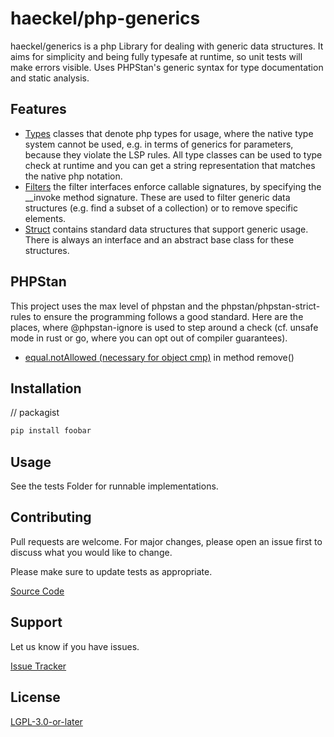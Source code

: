 # haeckel/php-generics

haeckel/generics is a php Library for dealing with generic data structures.
It aims for simplicity and being fully typesafe at runtime, so unit tests will make errors visible.
Uses PHPStan's generic syntax for type documentation and static analysis.

## Features
- [Types](src/Type) classes that denote php types for usage, where the native type system
    cannot be used, e.g. in terms of generics for parameters, because they violate the LSP rules.
    All type classes can be used to type check at runtime and you can get a string representation
    that matches the native php notation.
- [Filters](src/Filter) the filter interfaces enforce callable signatures, by specifying the
    __invoke method signature. These are used to filter generic data structures
    (e.g. find a subset of a collection) or to remove specific elements.
- [Struct](src/Struct/) contains standard data structures that support generic usage.
    There is always an interface and an abstract base class for these structures.

## PHPStan
This project uses the max level of phpstan and the phpstan/phpstan-strict-rules to ensure the
programming follows a good standard. Here are the places, where @phpstan-ignore is used to step
around a check (cf. unsafe mode in rust or go, where you can opt out of compiler guarantees).

- [equal.notAllowed (necessary for object cmp)](src/Struct/BaseCollection.php) in method remove()

## Installation

// packagist

```bash
pip install foobar
```

## Usage

See the tests Folder for runnable implementations.

## Contributing

Pull requests are welcome. For major changes, please open an issue first
to discuss what you would like to change.

Please make sure to update tests as appropriate.

[Source Code](https://github.com/dhaeckel/php-generics)

## Support

Let us know if you have issues.

[Issue Tracker](https://github.com/dhaeckel/php-generics/issues)

## License

[LGPL-3.0-or-later](COPYING.LESSER)
